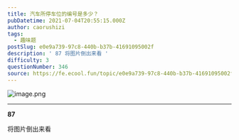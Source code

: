```yaml
---
title: 汽车所停车位的编号是多少？
pubDatetime: 2021-07-04T20:55:15.000Z
author: caorushizi
tags:
  - 趣味题
postSlug: e0e9a739-97c8-440b-b37b-41691095002f
description: ' 87 将图片倒出来看 '
difficulty: 3
questionNumber: 346
source: https://fe.ecool.fun/topic/e0e9a739-97c8-440b-b37b-41691095002f
---
```


![image.png](https://i.loli.net/2021/07/04/PDrVeKpzqLWM2w8.png)

---

**87**

将图片倒出来看
